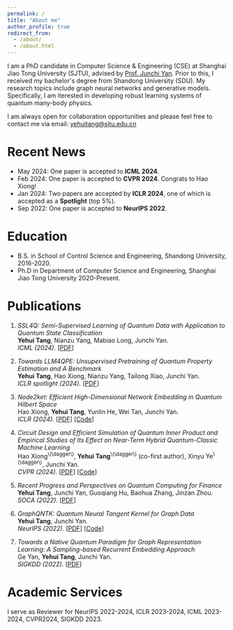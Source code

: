 ```yaml
---
permalink: /
title: "About me"
author_profile: true
redirect_from: 
  - /about/
  - /about.html
---
```


I am a PhD candidate in Computer Science & Engineering (CSE) at Shanghai Jiao Tong University (SJTU), advised by [Prof. Junchi Yan](https://thinklab.sjtu.edu.cn/). Prior to this, I received my bachelor's degree from Shandong University (SDU). My research topics include graph neural networks and generative models. Specifically, I am iterested in developing robust learning systems of quantum many-body physics.

I am always open for collaboration opportunities and please feel free to contact me via email: yehuitang@sjtu.edu.cn


Recent News
======
- May 2024: One paper is accepted to **ICML 2024**.
- Feb 2024: One paper is accepted to **CVPR 2024**. Congrats to Hao Xiong!
- Jan 2024: Two papers are accepted by **ICLR 2024**, one of which is accepted as a **Spotlight** (top 5%).
- Sep 2022: One paper is accepted to **NeurIPS 2022**.


Education
======
- B.S. in School of Control Science and Engineering, Shandong University, 2016-2020.
- Ph.D in Department of Computer Science and Engineering, Shanghai Jiao Tong University 2020-Present.


Publications
======
1. *SSL4Q: Semi-Supervised Learning of Quantum Data with Application to Quantum State Classification* <br>
**Yehui Tang**, Nianzu Yang, Mabiao Long, Junchi Yan.<br>
*ICML (2024).* [<a href="https://openreview.net/forum?id=04Fx1u2BUD" target="_blank">PDF</a>]

1. *Towards LLM4QPE: Unsupervised Pretraining of Quantum Property Estimation and A Benchmark* <br>
**Yehui Tang**, Hao Xiong, Nianzu Yang, Tailong Xiao, Junchi Yan.<br>
*ICLR spotlight (2024).* [<a href="https://openreview.net/forum?id=vrBVFXwAmi" target="_blank">PDF</a>]

1. *Node2ket: Efficient High-Dimensional Network Embedding in Quantum Hilbert Space* <br>
Hao Xiong, **Yehui Tang**, Yunlin He, Wei Tan, Junchi Yan.<br>
*ICLR (2024).* [<a href="https://openreview.net/forum?id=lROh08eK6n" target="_blank">PDF</a>] [<a href="https://github.com/ShawXh/node2ket" target="_blank">Code</a>]

1. *Circuit Design and Efficient Simulation of Quantum Inner Product and Empirical Studies of Its Effect on Near-Term Hybrid Quantum-Classic Machine Learning* <br>
Hao Xiong<sup>\\(\dagger\\)</sup>, **Yehui Tang**<sup>\\(\dagger\\)</sup> (co-first author), Xinyu Ye<sup>\\(\dagger\\)</sup>, Junchi Yan.<br>
*CVPR (2024).* [<a href="https://openaccess.thecvf.com/content/CVPR2024/html/Xiong_Circuit_Design_and_Efficient_Simulation_of_Quantum_Inner_Product_and_CVPR_2024_paper.html" target="_blank">PDF</a>] [<a href="https://github.com/ShawXh/qip_cvpr24" target="_blank">Code</a>]

1. *Recent Progress and Perspectives on Quantum Computing for Finance* <br>
**Yehui Tang**, Junchi Yan, Guoqiang Hu, Baohua Zhang, Jinzan Zhou.<br>
*SOCA (2022).* [<a href="https://link.springer.com/article/10.1007/s11761-022-00351-7" target="_blank">PDF</a>]

1. *GraphQNTK: Quantum Neural Tangent Kernel for Graph Data* <br>
**Yehui Tang**, Junchi Yan.<br>
*NeurIPS (2022).* [<a href="https://proceedings.neurips.cc/paper_files/paper/2022/hash/285b06e0dd856f20591b0a5beb954151-Abstract-Conference.html" target="_blank">PDF</a>] [<a href="https://github.com/abel1231/graphQNTK" target="_blank">Code</a>]

1. *Towards a Native Quantum Paradigm for Graph Representation Learning: A Sampling-based Recurrent Embedding Approach* <br>
Ge Yan, **Yehui Tang**, Junchi Yan.<br>
*SIGKDD (2022).* [<a href="https://dl.acm.org/doi/abs/10.1145/3534678.3539327" target="_blank">PDF</a>]


Academic Services
======
I serve as Reviewer for NeurIPS 2022-2024, ICLR 2023-2024, ICML 2023-2024, CVPR2024, SIGKDD 2023.